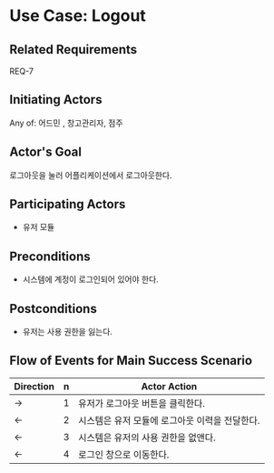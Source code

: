 # Use Case: Logout

## **Related Requirements**

REQ-7

## **Initiating Actors**

Any of: 어드민 , 창고관리자, 점주

## **Actor's Goal**

로그아웃을 눌러 어플리케이션에서 로그아웃한다.

## **Participating Actors**

 - 유저 모듈

## **Preconditions**

- 시스템에 계정이 로그인되어 있어야 한다.

## **Postconditions**

- 유저는 사용 권한을 잃는다.

## Flow of Events for Main Success Scenario
| Direction | n    | Actor Action                                   |
| --------- | ---- | ---------------------------------------------- |
| →         | 1    | 유저가 로그아웃 버튼을 클릭한다.               |
| ←         | 2    | 시스템은 유저 모듈에 로그아웃 이력을 전달한다. |
| ←         | 3    | 시스템은 유저의 사용 권한을 없앤다.            |
| ←         | 4    | 로그인 창으로 이동한다.                        |
